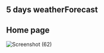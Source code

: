 5 days weatherForecast
------------------------------------------------------------
Home page
---------------------
![Screenshot (62)](https://user-images.githubusercontent.com/97245908/173845464-b4280149-160d-45c1-bb2a-684cd5769a86.png)


